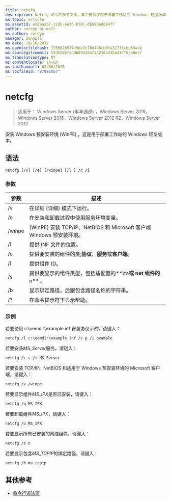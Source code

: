 ```yaml
---
title: netcfg
description: Netcfg 命令的参考文章，其中安装了用于部署工作站的 Windows 轻型版本 (WinPE) Windows 预安装环境。
ms.topic: article
ms.assetid: e2daaab7-12db-4e36-b70c-db8906d084f7
author: coreyp-at-msft
ms.author: coreyp
manager: dongill
ms.date: 10/16/2017
ms.openlocfilehash: 17556285f7e9de2c70d446cb0fa317f1cbe89aab
ms.sourcegitcommit: 53d526bfeddb89d28af44210a23ba417f6ce0ecf
ms.translationtype: MT
ms.contentlocale: zh-CN
ms.lasthandoff: 08/06/2020
ms.locfileid: "87886067"
---
```

# <a name="netcfg"></a>netcfg

> 适用于： Windows Server (半年通道) ，Windows Server 2019，Windows Server 2016，Windows Server 2012 R2，Windows Server 2012

安装 Windows 预安装环境 (WinPE) ，这是用于部署工作站的 Windows 轻型版本。

## <a name="syntax"></a>语法

```
netcfg [/v] [/e] [/winpe] [/l ] /c /i
```

### <a name="parameters"></a>参数

| 参数 | 描述 |
| --------- | ----------- |
| /v | 在详细 (详细) 模式下运行。 |
| /e | 在安装和卸载过程中使用服务环境变量。 |
| /winpe |  (WinPE) 安装 TCP/IP、NetBIOS 和 Microsoft 客户端 Windows 预安装环境。 |
| /l | 提供 INF 文件的位置。 |
| /c | 提供要安装的组件的类;**协议**、**服务**或**客户端**。 |
| /i | 提供组件 ID。 |
| /s | 提供要显示的组件类型，包括适配器的**\ta**或 net 组件的**n** 。 |
| /b | 显示绑定路径，后跟包含路径名称的字符串。 |
| /? | 在命令提示符下显示帮助。 |

### <a name="examples"></a>示例

若要使用 c:\oemdir\example.inf 安装协议*示例*，请键入：

```
netcfg /l c:\oemdir\example.inf /c p /i example
```

若要安装*MS_Server*服务，请键入：

```
netcfg /c s /i MS_Server
```

若要安装 TCP/IP、NetBIOS 和适用于 Windows 预安装环境的 Microsoft 客户端，请键入：

```
netcfg /v /winpe
```

若要显示组件*MS_IPX*是否已安装，请键入：

```
netcfg /q MS_IPX
```

若要卸载组件*MS_IPX*，请键入：

```
netcfg /u MS_IPX
```

若要显示所有已安装的网络组件，请键入：

```
netcfg /s n
```

若要显示包含*MS_TCPIP*的绑定路径，请键入：

```
netcfg /b ms_tcpip
```

## <a name="additional-references"></a>其他参考

- [命令行语法项](command-line-syntax-key.md)
